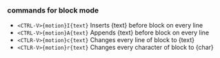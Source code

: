 ### commands for block mode

- `<CTRL-V>{motion}I{text}` Inserts {text} before block on every line
- `<CTRL-V>{motion}A{text}` Appends {text} before block on every line
- `<CTLR-V>{motion}c{text}` Changes every line of block to {text}
- `<CTLR-V>{motion}r{text}` Changes every character of block to {char}


